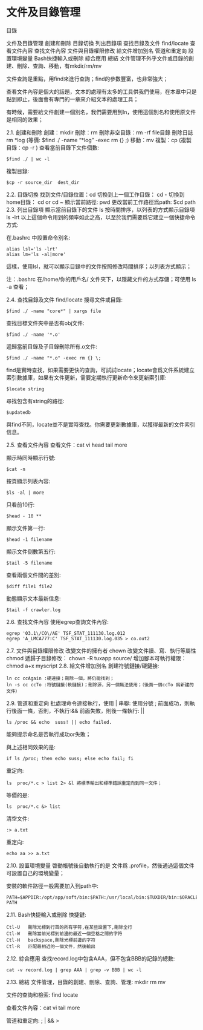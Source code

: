# 文件及目錄管理


目錄

文件及目錄管理
創建和刪除
目錄切換
列出目錄項
查找目錄及文件 find/locate
查看文件內容
查找文件內容
文件與目錄權限修改
給文件增加別名
管道和重定向
設置環境變量
Bash快捷輸入或刪除
綜合應用
總結
文件管理不外乎文件或目錄的創建、刪除、查詢、移動，有mkdir/rm/mv

文件查詢是重點，用find來進行查詢；find的參數豐富，也非常強大；

查看文件內容是個大的話題，文本的處理有太多的工具供我們使用，在本章中只是點到即止，後面會有專門的一章來介紹文本的處理工具；

有時候，需要給文件創建一個別名，我們需要用到ln，使用這個別名和使用原文件是相同的效果；

2.1. 創建和刪除
創建：mkdir
刪除：rm
刪除非空目錄：rm -rf file目錄
刪除日誌 rm *log (等價: $find ./ -name “*log” -exec rm {} ;)
移動：mv
複製：cp (複製目錄：cp -r )
查看當前目錄下文件個數:

```
$find ./ | wc -l
```

複製目錄:
```
$cp -r source_dir  dest_dir
```

2.2. 目錄切換
找到文件/目錄位置：cd
切換到上一個工作目錄： cd -
切換到home目錄： cd or cd ~
顯示當前路徑: pwd
更改當前工作路徑爲path: $cd path
2.3. 列出目錄項
顯示當前目錄下的文件 ls
按時間排序，以列表的方式顯示目錄項 ls -lrt
以上這個命令用到的頻率如此之高，以至於我們需要爲它建立一個快捷命令方式:

在.bashrc 中設置命令別名:
```
alias lsl='ls -lrt'
alias lm='ls -al|more'
```

這樣，使用lsl，就可以顯示目錄中的文件按照修改時間排序；以列表方式顯示；

注：.bashrc 在/home/你的用戶名/ 文件夾下，以隱藏文件的方式存儲；可使用 ls -a 查看；

2.4. 查找目錄及文件 find/locate
搜尋文件或目錄:
```
$find ./ -name "core*" | xargs file
```

查找目標文件夾中是否有obj文件:
```
$find ./ -name '*.o'
```

遞歸當前目錄及子目錄刪除所有.o文件:
```
$find ./ -name "*.o" -exec rm {} \;
```

find是實時查找，如果需要更快的查詢，可試試locate；locate會爲文件系統建立索引數據庫，如果有文件更新，需要定期執行更新命令來更新索引庫:

```
$locate string
```

尋找包含有string的路徑:

```
$updatedb
```

與find不同，locate並不是實時查找。你需要更新數據庫，以獲得最新的文件索引信息。

2.5. 查看文件內容
查看文件：cat vi head tail more

顯示時同時顯示行號:

```
$cat -n
```

按頁顯示列表內容:

```
$ls -al | more
```

只看前10行:

```
$head - 10 **
```
顯示文件第一行:
```
$head -1 filename
```

顯示文件倒數第五行:
```
$tail -5 filename
```

查看兩個文件間的差別:
```
$diff file1 file2
```

動態顯示文本最新信息:
```
$tail -f crawler.log
```

2.6. 查找文件內容
使用egrep查詢文件內容:
```
egrep '03.1\/CO\/AE' TSF_STAT_111130.log.012
egrep 'A_LMCA777:C' TSF_STAT_111130.log.035 > co.out2
```

2.7. 文件與目錄權限修改
改變文件的擁有者 chown
改變文件讀、寫、執行等屬性 chmod
遞歸子目錄修改： chown -R tuxapp source/
增加腳本可執行權限： chmod a+x myscript
2.8. 給文件增加別名
創建符號鏈接/硬鏈接:
```
ln cc ccAgain :硬連接；刪除一個，將仍能找到；
ln -s cc ccTo :符號鏈接(軟鏈接)；刪除源，另一個無法使用；（後面一個ccTo 爲新建的文件）
```

2.9. 管道和重定向
批處理命令連接執行，使用 |
串聯: 使用分號 ;
前面成功，則執行後面一條，否則，不執行:&&
前面失敗，則後一條執行: ||

```
ls /proc && echo  suss! || echo failed.
```

能夠提示命名是否執行成功or失敗；

與上述相同效果的是:

```
if ls /proc; then echo suss; else echo fail; fi
```

重定向:
```
ls  proc/*.c > list 2> &l 將標準輸出和標準錯誤重定向到同一文件；
```

等價的是:
```
ls  proc/*.c &> list
```

清空文件:
```
:> a.txt
```

重定向:
```
echo aa >> a.txt
```

2.10. 設置環境變量
啓動帳號後自動執行的是 文件爲 .profile，然後通過這個文件可設置自己的環境變量；

安裝的軟件路徑一般需要加入到path中:
```
PATH=$APPDIR:/opt/app/soft/bin:$PATH:/usr/local/bin:$TUXDIR/bin:$ORACLE_HOME/bin;export PATH
```

2.11. Bash快捷輸入或刪除
快捷鍵:
```
Ctl-U   刪除光標到行首的所有字符,在某些設置下,刪除全行
Ctl-W   刪除當前光標到前邊的最近一個空格之間的字符
Ctl-H   backspace,刪除光標前邊的字符
Ctl-R   匹配最相近的一個文件，然後輸出
```

2.12. 綜合應用
查找record.log中包含AAA，但不包含BBB的記錄的總數:
```
cat -v record.log | grep AAA | grep -v BBB | wc -l
```

2.13. 總結
文件管理，目錄的創建、刪除、查詢、管理: mkdir rm mv

文件的查詢和檢索: find locate

查看文件內容：cat vi tail more

管道和重定向: ; | && >
